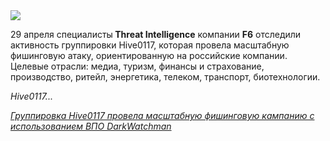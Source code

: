 <!--2025-04-30 12:23:03-->
<div class="yb">
  <div class="rss habr"><img src="https://habrastorage.org/getpro/habr/upload_files/a60/c02/149/a60c02149802788eff20fa88646c2752.png" /><p>29 апреля специалисты<strong> Threat Intelligence</strong> компании <strong>F6</strong> отследили активность группировки&nbsp;Hive0117, которая провела масштабную фишинговую атаку, ориентированную на российские компании. Целевые отрасли: медиа, туризм, финансы и страхование, производство, ритейл, энергетика, телеком, транспорт, биотехнологии.</p><p><em>Hive0117... <p class="titl"><a href="https://habr.com/ru/companies/F6/news/905930/?utm_source=habrahabr&utm_medium=rss&utm_campaign=905930">Группировка Hive0117 провела масштабную фишинговую кампанию с использованием ВПО DarkWatchman</a></p></div>
</div>
